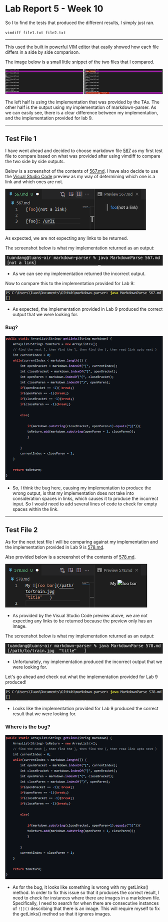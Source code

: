 # **Lab Report 5 - Week 10**

So I to find the tests that produced the different results, I simply just ran.

`vimdiff file1.txt file2.txt`
___ 
This used the built in [powerful VIM editor](https://www.vim.org/) that easily showed how each file differs in a side by side comparison.

The image below is a small little snippet of the two files that I compared. 

![Image](/Images/vimdiff.png)

The left half is using the implementation that was provided by the TAs. The other half is the output using my implementation of markdown-parser. As we can easily see, there is a clear difference between my implementation, and the implementation provided for lab 9.
___
## **Test File 1** 

I have went ahead and decided to choose markdown file [567](https://github.com/TuannDang/markdown-parser/blob/main/test-files/567.md) as my first test file to compare based on what was provided after using vimdiff to compare the two side by side outputs. 

Below is a screenshot of the contents of [567.md](https://github.com/TuannDang/markdown-parser/blob/main/test-files/567.md). I have also decide to use the [Visual Studio Code](https://code.visualstudio.com/) preview as my way of determining which one is a link and which ones are not. 

![Image](/Images/567md%20contents.png)

As expected, we are not expecting any links to be returned. 

The screenshot below is what my implementation returned as an output: 

![Image](/Images/MyImplementation567ResultMD.png)

- As we can see my implementation returned the incorrect output. 

Now to compare this to the implementation provided for Lab 9:

![Image](/Images/Lab9-567MDResult.png)

- As expected, the implementation provided in Lab 9 produced the correct output that we were looking for. 

### **Bug?**
![Image](/Images/CodeChangeMyImplementation.PNG)

- So, I think the bug here, causing my implementation to produce the wrong output, is that my implementation does not take into consideration spaces in links, which causes it to produce the incorrect input. So I would need to add several lines of code to check for empty spaces within the link. 

___
## **Test File 2**
As for the next test file I will be comparing against my implementation and the implementation provided in Lab 9 is [578.md](https://github.com/TuannDang/markdown-parser/blob/main/test-files/578.md).

Also provided below is a screenshot of the contents of [578.md](https://github.com/TuannDang/markdown-parser/blob/main/test-files/578.md). 

![Image](/Images/578md%20contents.png)

- As provided by the Visual Studio Code preview above, we are not expecting any links to be returned because the preview only has an image. 

The screenshot below is what my implementation returned as an output: 

![Image](/Images/MyImplementation578ResultMD.png)

- Unfortunately, my implementation produced the incorrect output that we were looking for. 

Let's go ahead and check out what the implementation provided for Lab 9 produced! 

![Image](/Images/Lab9-578MDResult.png)

- Looks like the implementation provided for Lab 9 produced the correct result that we were looking for. 

### **Where is the bug?**
![Image](/Images/CodeChangeMyImplementation.PNG)
- As for the bug, it looks like something is wrong with my getLinks() method. In order to fix this issue so that it produces the correct result, I need to check for instances where there are images in a markdown file. Specifically, I need to search for when there are consecutive instances of `![]()` describing that there is an image. This will require myself to fix the getLinks() method so that it ignores images. 
